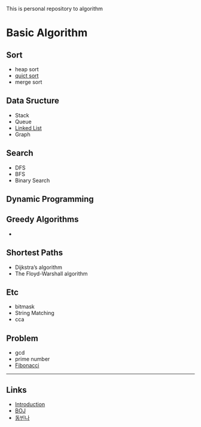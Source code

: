 This is personal repository to algorithm 

# Basic Algorithm
## Sort
- heap sort
- [quict sort](https://github.com/dhyoum/SSA/tree/master/src/qsort)
- merge sort
## Data Sructure
- Stack
- Queue
- [Linked List](https://github.com/dhyoum/SSA/tree/master/src/linkedlist)
- Graph
## Search
- DFS
- BFS
- Binary Search
## Dynamic Programming

## Greedy Algorithms
-
## Shortest Paths
- Dijkstra’s algorithm
- The Floyd-Warshall algorithm

## Etc
- bitmask
- String Matching
- cca

## Problem
- gcd
- prime number
- [Fibonacci](https://github.com/dhyoum/SSA/tree/master/src/fibonacci)

<hr/>

## Links
- [Introduction](https://labs.xjtudlc.com/labs/wldmt/reading%20list/books/Algorithms%20and%20optimization/Introduction%20to%20Algorithms.pdf)
- [BOJ](https://www.acmicpc.net/)
- [동빈나](https://blog.naver.com/PostList.nhn?blogId=ndb796&from=postList&categoryNo=128)
